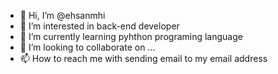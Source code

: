 - 👋 Hi, I’m @ehsanmhi
- 👀 I’m interested in back-end developer
- 🌱 I’m currently learning pyhthon programing language
- 💞️ I’m looking to collaborate on ...
- 📫 How to reach me with sending email to my email address

<!---
ehsanmhi/ehsanmhi is a ✨ special ✨ repository because its `README.md` (this file) appears on your GitHub profile.
You can click the Preview link to take a look at your changes.
--->
